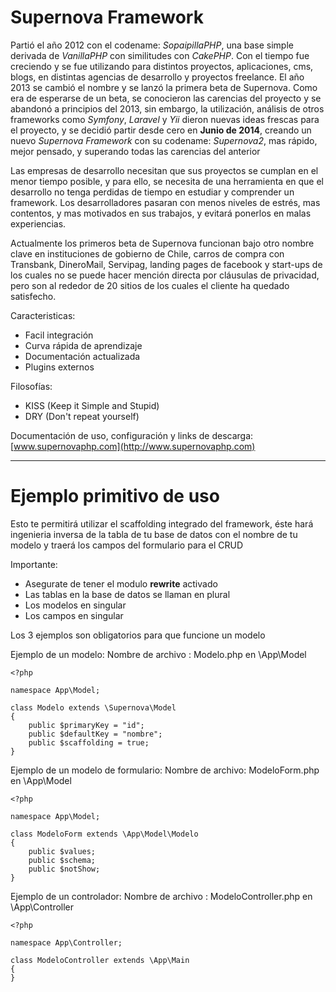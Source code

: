 Supernova Framework
===================

Partió el año 2012 con el codename: *SopaipillaPHP*, una base simple derivada de *VanillaPHP* con similitudes con *CakePHP*. Con el tiempo fue creciendo y se fue utilizando para distintos proyectos, aplicaciones, cms, blogs, en distintas agencias de desarrollo y proyectos freelance. El año 2013 se cambió el nombre y se lanzó la primera beta de Supernova. Como era de esperarse de un beta, se conocieron las carencias del proyecto y se abandonó a principios del 2013, sin embargo, la utilización, análisis de otros frameworks como *Symfony*, *Laravel* y *Yii* dieron nuevas ideas frescas para el proyecto, y se decidió partir desde cero en **Junio de 2014**, creando un nuevo *Supernova Framework* con su codename: *Supernova2*, mas rápido, mejor pensado, y superando todas las carencias del anterior

Las empresas de desarrollo necesitan que sus proyectos se cumplan en el menor tiempo posible, y para ello, se necesita de una herramienta en que el desarrollo no tenga perdidas de tiempo en estudiar y comprender un framework. Los desarrolladores pasaran con menos niveles de estrés, mas contentos, y mas motivados en sus trabajos, y evitará ponerlos en malas experiencias.

Actualmente los primeros beta de Supernova funcionan bajo otro nombre clave en instituciones de gobierno de Chile, carros de compra con Transbank, DineroMail, Servipag, landing pages de facebook y start-ups de los cuales no se puede hacer mención directa por cláusulas de privacidad, pero son al rededor de 20 sitios de los cuales el cliente ha quedado satisfecho.


Caracteristicas:
* Facil integración
* Curva rápida de aprendizaje
* Documentación actualizada
* Plugins externos

Filosofías:
* KISS (Keep it Simple and Stupid)
* DRY (Don't repeat yourself)


Documentación de uso, configuración y links de descarga:
[www.supernovaphp.com](http://www.supernovaphp.com)

----------

Ejemplo primitivo de uso
========================
Esto te permitirá utilizar el scaffolding integrado del framework,
éste hará ingenieria inversa de la tabla de tu base de datos con el nombre de tu modelo y
traerá los campos del formulario para el CRUD

Importante:
* Asegurate de tener el modulo **rewrite** activado
* Las tablas en la base de datos se llaman en plural
* Los modelos en singular
* Los campos en singular

Los 3 ejemplos son obligatorios para que funcione un modelo

Ejemplo de un modelo:
Nombre de archivo : Modelo.php en \App\Model
```
<?php

namespace App\Model;

class Modelo extends \Supernova\Model
{
    public $primaryKey = "id";
    public $defaultKey = "nombre";
    public $scaffolding = true;
}
```

Ejemplo de un modelo de formulario:
Nombre de archivo: ModeloForm.php en \App\Model
```
<?php

namespace App\Model;

class ModeloForm extends \App\Model\Modelo
{
    public $values;
    public $schema;
    public $notShow;
}
```

Ejemplo de un controlador:
Nombre de archivo : ModeloController.php en \App\Controller
```
<?php

namespace App\Controller;

class ModeloController extends \App\Main
{
}
```

